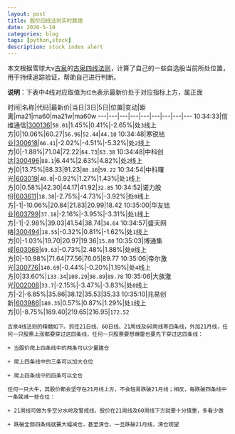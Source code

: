 ```yaml
---
layout: post
title: 股价四线法则实时数据
date: 2020-5-10
categories: blog
tags: [python,stock]
description: stock index alert
---
```



本文根据雪球大v[古泉](https://xueqiu.com/u/7148646888)的[古泉四线法则](https://xueqiu.com/7148646888/130498192)，计算了自己的一些自选股当前所处位置，用于持续追踪验证，帮助自己进行判断。

**说明**：下表中4线对应取值为`红色`表示最新价处于对应指标上方，属正面

时间|名称|代码|最新价|当日|3日|5日|位置|变动|距离|ma21|ma60|ma21w|ma60w
---|---|---|---|---|---|---|---|---
10:34:33|信维通信|[300136](https://xueqiu.com/S/SZ300136)|`58.01`|1.45%|0.41%|-2.65%|处`3`线上方|0|10.06%|60.27|`56.96`|`52.44`|`44.10`
10:34:48|寒锐钴业|[300618](https://xueqiu.com/S/SZ300618)|`66.41`|-2.02%|-4.51%|-5.32%|处`2`线上方|0|-1.88%|71.04|72.22|`64.73`|`63.38`
10:34:48|中科创达|[300496](https://xueqiu.com/S/SZ300496)|`88.1`|6.44%|2.63%|4.82%|处`2`线上方|0|13.75%|88.33|91.23|`80.16`|`59.22`
10:34:54|中科曙光|[603019](https://xueqiu.com/S/SH603019)|`40.0`|-0.92%|1.27%|1.43%|处`1`线上方|0|0.58%|42.30|44.17|41.92|`32.85`
10:34:52|诺力股份|[603611](https://xueqiu.com/S/SH603611)|`18.38`|-2.75%|-4.73%|-3.92%|处`0`线上方|-1|-10.06%|20.84|21.83|20.99|18.42
10:35:00|华友钴业|[603799](https://xueqiu.com/S/SH603799)|`37.18`|-2.16%|-3.95%|-3.31%|处`1`线上方|-1|-2.98%|39.03|41.54|38.74|`34.64`
10:34:57|盛天网络|[300494](https://xueqiu.com/S/SZ300494)|`18.55`|-0.32%|0.81%|-1.62%|处`1`线上方|0|-1.03%|19.70|20.97|19.36|`15.80`
10:35:03|博通集成|[603068](https://xueqiu.com/S/SH603068)|`69.63`|-0.73%|2.48%|1.88%|处`0`线上方|0|-10.98%|71.64|77.56|76.05|89.77
10:35:06|帝尔激光|[300776](https://xueqiu.com/S/SZ300776)|`140.69`|-0.44%|-0.20%|1.19%|处`4`线上方|0|33.60%|`133.34`|`108.29`|`98.89`|`89.78`
10:35:06|大族激光|[002008](https://xueqiu.com/S/SZ002008)|`33.7`|-2.15%|-3.47%|-3.83%|处`0`线上方|-2|-6.85%|35.86|38.12|35.53|35.33
10:35:10|兆易创新|[603986](https://xueqiu.com/S/SH603986)|`180.35`|0.57%|0.87%|1.29%|处`1`线上方|0|-8.75%|189.40|219.65|216.95|`172.52`

```
古泉4线法则的精髓如下。抓住21日线、60日线、21周线及60周线等四条线，外加21月线，任何一只股票上涨都要穿过这四条线，任何一只股票要想爆雷也要先下穿过这四条线：

+ 当股价爬上四条线中的两条可以少量建仓

+ 爬上四条线中的三条可以加大仓位

+ 爬上四条线中的四条可以全仓

任何一只大牛，其股价都会坚守在21月线上方，不会轻易跌破21月线；相反，每跌破四条线中一条就减一些仓位：

+ 21周线可做为多空分水岭及警戒线，股价在21周线及60周线下方就要十分慎重，多看少做

+ 跌破全部四条线就要大幅减仓，甚至清仓，一旦跌破21月线，清仓观望
```